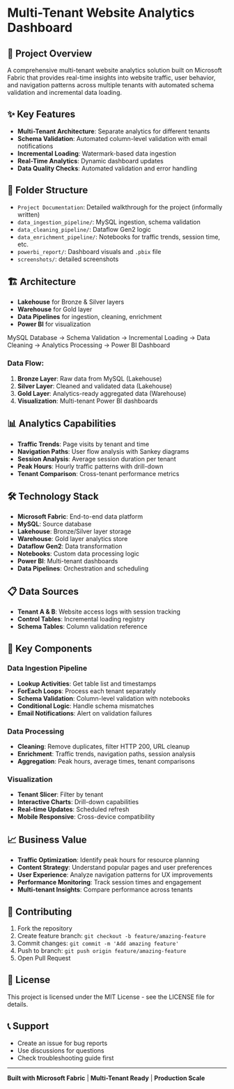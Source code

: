 # Multi-Tenant Website Analytics Dashboard

## 🚀 Project Overview
A comprehensive multi-tenant website analytics solution built on Microsoft Fabric that provides real-time insights into website traffic, user behavior, and navigation patterns across multiple tenants with automated schema validation and incremental data loading.

## ✨ Key Features
- **Multi-Tenant Architecture**: Separate analytics for different tenants
- **Schema Validation**: Automated column-level validation with email notifications
- **Incremental Loading**: Watermark-based data ingestion
- **Real-Time Analytics**: Dynamic dashboard updates
- **Data Quality Checks**: Automated validation and error handling

## 📁 Folder Structure
- `Project Documentation`: Detailed walkthrough for the project (informally written)
- `data_ingestion_pipeline/`: MySQL ingestion, schema validation
- `data_cleaning_pipeline/`: Dataflow Gen2 logic
- `data_enrichment_pipeline/`: Notebooks for traffic trends, session time, etc.
- `powerbi_report/`: Dashboard visuals and `.pbix` file
- `screenshots/`: detailed screenshots

## 🏗️ Architecture
- **Lakehouse** for Bronze & Silver layers
- **Warehouse** for Gold layer
- **Data Pipelines** for ingestion, cleaning, enrichment
- **Power BI** for visualization
  
MySQL Database → Schema Validation → Incremental Loading → Data Cleaning → Analytics Processing → Power BI Dashboard

### Data Flow:
1. **Bronze Layer**: Raw data from MySQL (Lakehouse)
2. **Silver Layer**: Cleaned and validated data (Lakehouse) 
3. **Gold Layer**: Analytics-ready aggregated data (Warehouse)
4. **Visualization**: Multi-tenant Power BI dashboards

## 📊 Analytics Capabilities
- **Traffic Trends**: Page visits by tenant and time
- **Navigation Paths**: User flow analysis with Sankey diagrams
- **Session Analysis**: Average session duration per tenant
- **Peak Hours**: Hourly traffic patterns with drill-down
- **Tenant Comparison**: Cross-tenant performance metrics

## 🛠️ Technology Stack
- **Microsoft Fabric**: End-to-end data platform
- **MySQL**: Source database
- **Lakehouse**: Bronze/Silver layer storage
- **Warehouse**: Gold layer analytics store
- **Dataflow Gen2**: Data transformation
- **Notebooks**: Custom data processing logic
- **Power BI**: Multi-tenant dashboards
- **Data Pipelines**: Orchestration and scheduling


## 📋 Data Sources
- **Tenant A & B**: Website access logs with session tracking
- **Control Tables**: Incremental loading registry
- **Schema Tables**: Column validation reference

## 🔧 Key Components

### Data Ingestion Pipeline
- **Lookup Activities**: Get table list and timestamps
- **ForEach Loops**: Process each tenant separately
- **Schema Validation**: Column-level validation with notebooks
- **Conditional Logic**: Handle schema mismatches
- **Email Notifications**: Alert on validation failures

### Data Processing
- **Cleaning**: Remove duplicates, filter HTTP 200, URL cleanup
- **Enrichment**: Traffic trends, navigation paths, session analysis
- **Aggregation**: Peak hours, average times, tenant comparisons

### Visualization
- **Tenant Slicer**: Filter by tenant
- **Interactive Charts**: Drill-down capabilities
- **Real-time Updates**: Scheduled refresh
- **Mobile Responsive**: Cross-device compatibility

## 📈 Business Value
- **Traffic Optimization**: Identify peak hours for resource planning
- **Content Strategy**: Understand popular pages and user preferences
- **User Experience**: Analyze navigation patterns for UX improvements
- **Performance Monitoring**: Track session times and engagement
- **Multi-tenant Insights**: Compare performance across tenants

## 🤝 Contributing
1. Fork the repository
2. Create feature branch: `git checkout -b feature/amazing-feature`
3. Commit changes: `git commit -m 'Add amazing feature'`
4. Push to branch: `git push origin feature/amazing-feature`
5. Open Pull Request

## 📄 License
This project is licensed under the MIT License - see the LICENSE file for details.

## 📞 Support
- Create an issue for bug reports
- Use discussions for questions
- Check troubleshooting guide first

---
**Built with Microsoft Fabric** | **Multi-Tenant Ready** | **Production Scale**
